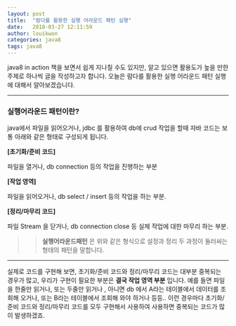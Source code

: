 ```yaml
---
layout: post
title:  "람다를 활용한 실행 어라운드 패턴 실행"
date:   2018-03-27 12:11:59
author: louikwon
categories: java8
tags: java8
---
```

java8 in action 책을 보면서 쉽게 지나칠 수도 있지만, 알고 있으면 활용도가 높을 만한 주제로 하나씩 글을 작성하고자 합니다.
오늘은 람다를 활용한 실행 어라운드 패턴 실행에 대해서 알아보겠습니다.

***
### 실행어라운드 패턴이란?
java에서 파일을 읽어오거나, jdbc 를 활용하여 db에 crud 작업을 할때 자바 코드는 보통 아래와 같은 형태로 구성되게 됩니다.

**[초기화/준비 코드]**

파일을 열거나, db connection 등의 작업을 진행하는 부분

**[작업 영역]**

파일을 읽어오거나, db select / insert 등의 작업을 하는 부분.


**[정리/마무리 코드]**

파일 Stream 을 닫거나, db connection close 등 실제 작업에 대한 마무리 하는 부분.


>> **실행어라운드패턴** 은 위와 같은 형식으로 설정과 정리 두 과정이 둘러싸는 형태의 패턴을 말합니다.

***

실제로 코드를 구현해 보면, 초기화/준비 코드와 정리/마무리 코드는 대부분 중복되는 경우가 많고, 우리가 구현이 필요한 부분은 **결국 작업 영역 부분** 입니다.
예를 들면 파일을 한줄만 읽거나, 또는 두줄만 읽거나 , 아니면 db 에서 A라는 테이블에서 데이터를 조회해 오거나, 또는 B라는 테이블에서 조회해 와야 하거나 등등.. 이런 경우마다 초기화/준비 코드와 정리/마무리 코드를 모두 구현해서 사용하여 사용하면 중복되는 코드가 많이 발생하겠죠.

